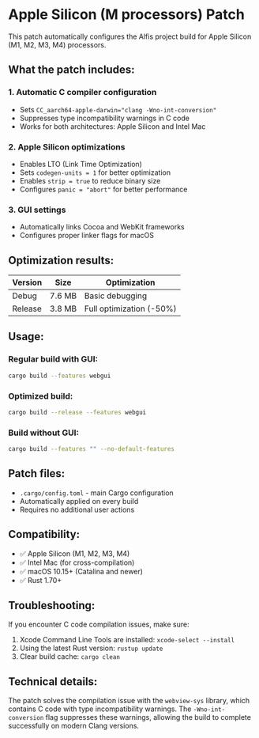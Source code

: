 # Apple Silicon (M processors) Patch

This patch automatically configures the Alfis project build for Apple Silicon (M1, M2, M3, M4) processors.

## What the patch includes:

### 1. Automatic C compiler configuration
- Sets `CC_aarch64-apple-darwin="clang -Wno-int-conversion"`
- Suppresses type incompatibility warnings in C code
- Works for both architectures: Apple Silicon and Intel Mac

### 2. Apple Silicon optimizations
- Enables LTO (Link Time Optimization)
- Sets `codegen-units = 1` for better optimization
- Enables `strip = true` to reduce binary size
- Configures `panic = "abort"` for better performance

### 3. GUI settings
- Automatically links Cocoa and WebKit frameworks
- Configures proper linker flags for macOS

## Optimization results:

| Version | Size | Optimization |
|---------|------|-------------|
| Debug   | 7.6 MB | Basic debugging |
| Release | 3.8 MB | Full optimization (-50%) |

## Usage:

### Regular build with GUI:
```bash
cargo build --features webgui
```

### Optimized build:
```bash
cargo build --release --features webgui
```

### Build without GUI:
```bash
cargo build --features "" --no-default-features
```

## Patch files:

- `.cargo/config.toml` - main Cargo configuration
- Automatically applied on every build
- Requires no additional user actions

## Compatibility:

- ✅ Apple Silicon (M1, M2, M3, M4)
- ✅ Intel Mac (for cross-compilation)
- ✅ macOS 10.15+ (Catalina and newer)
- ✅ Rust 1.70+

## Troubleshooting:

If you encounter C code compilation issues, make sure:
1. Xcode Command Line Tools are installed: `xcode-select --install`
2. Using the latest Rust version: `rustup update`
3. Clear build cache: `cargo clean`

## Technical details:

The patch solves the compilation issue with the `webview-sys` library, which contains C code with type incompatibility warnings. The `-Wno-int-conversion` flag suppresses these warnings, allowing the build to complete successfully on modern Clang versions.
